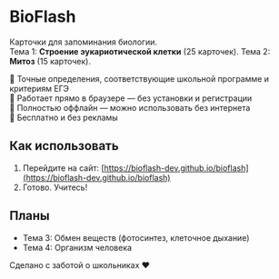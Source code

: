 # BioFlash

Карточки для запоминания биологии.  
Тема 1: **Строение эукариотической клетки** (25 карточек).
Тема 2: **Митоз** (15 карточек).

🔹 Точные определения, соответствующие школьной программе и критериям ЕГЭ  
🔹 Работает прямо в браузере — без установки и регистрации  
🔹 Полностью оффлайн — можно использовать без интернета  
🔹 Бесплатно и без рекламы

## Как использовать
1. Перейдите на сайт: [https://bioflash-dev.github.io/bioflash](https://bioflash-dev.github.io/bioflash)  
2. Готово. Учитесь!

## Планы
- Тема 3: Обмен веществ (фотосинтез, клеточное дыхание)  
- Тема 4: Организм человека

Сделано с заботой о школьниках ❤️

